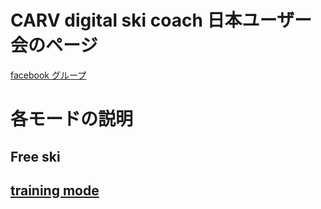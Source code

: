 # CARV digital ski coach 日本ユーザー会のページ

[facebook グループ](https://www.facebook.com/groups/3614432661980637)

# 各モードの説明
## Free ski
## [training mode](/training_mode)
